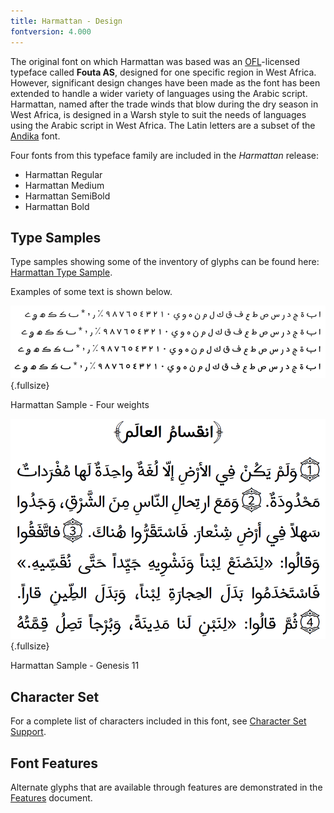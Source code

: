 ```yaml
---
title: Harmattan - Design
fontversion: 4.000
---
```


The original font on which Harmattan was based was an [OFL](https://openfontlicense.org/)-licensed typeface called **Fouta AS**, designed for one specific region in West Africa. However, significant design changes have been made as the font has been extended to handle a wider variety of languages using the Arabic script. Harmattan, named after the trade winds that blow during the dry season in West Africa, is designed in a Warsh style to suit the needs of languages using the Arabic script in West Africa. The Latin letters are a subset of the [Andika](https://software.sil.org/andika) font. 

Four fonts from this typeface family are included in the *Harmattan* release:

- Harmattan Regular
- Harmattan Medium
- Harmattan SemiBold
- Harmattan Bold

## Type Samples

Type samples showing some of the inventory of glyphs can be found here: 
[Harmattan Type Sample](sample.md).

Examples of some text is shown below. 

![Harmattan Sample - Four weights](../assets/images/weights.png){.fullsize}
<!-- PRODUCT SITE IMAGE SRC https://software.sil.org/harmattan/wp-content/uploads/sites/31/2023/04/weights.png -->
<figcaption>Harmattan Sample - Four weights</figcaption>

![Harmattan Sample - Genesis 11](../assets/images/HarmattanArabicGen11.png){.fullsize}
<!-- PRODUCT SITE IMAGE SRC https://software.sil.org/harmattan/wp-content/uploads/sites/31/2020/06/HarmattanArabicGen11.png -->
<figcaption>Harmattan Sample - Genesis 11</figcaption>

## Character Set

For a complete list of characters included in this font, see [Character Set Support](charset.md).

## Font Features

Alternate glyphs that are available through features are demonstrated in the [Features](features.md) document. 
